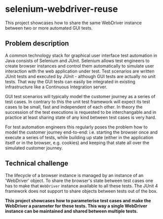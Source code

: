 # selenium-webdriver-reuse
This project showcases how to share the same WebDriver instance between two or more automated GUI tests.

## Problem description
A common technology stack for graphical user interface test automation in Java consists of Selenium and JUnit. Selenium allows test engineers to create browser instances and control them automatically to simulate user interaction with the web application under test. Test scenarios are written JUnit tests and executed by JUnit - although GUI tests are actually no unit tests. That way the GUI tests can easily be integrated in existing infrastructure like a Continuous Integration server.

GUI test scenarios will typically model the customer journey as a series of test cases. In contrary to this the unit test framework will expect its test cases to be small, fast and independent of each other. In theory the succession of the test executions is requested to be interchangable and in practice at least sharing state of any kind between test cases is very hard.

For test automation engineers this regularly poses the problem how to model the customer journey end-to-end: i.e. starting the browser once and execute a series of tests, while building up state (either in the application itself or in the browser, e.g. cookies) and keeping that state all over the simulated customer journey.

## Technical challenge
The lifecycle of a browser instance is managed by an instance of an 'WebDriver' object. To share the browser's state between test cases one has to make that `WebDriver` instance available to all these tests. The JUnit 4 framework does not support to share objects between tests out of the box.

**This project showcases how to parameterise test cases and make the WebDriver a parameter for these tests. This way a single WebDriver instance can be maintained and shared between multiple tests.**
